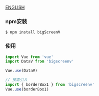 [ENGLISH](./README_EN.md)

### npm安装

```shell
$ npm install bigScreenV
```

### 使用

```js
import Vue from 'vue'
import DataV from 'bigscreenv'

Vue.use(DataV)

// 按需引入
import { borderBox1 } from 'bigscreenv'
Vue.use(borderBox1)
```

